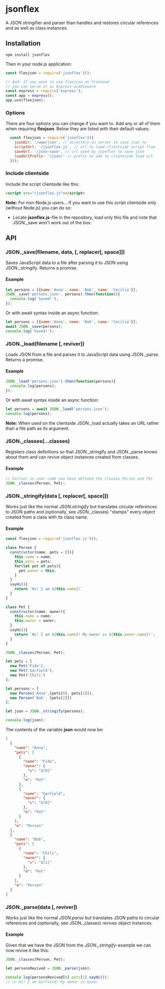 # jsonflex
A JSON stringifier and parser than handles and restores circular references and as well as class instances.

## Installation

```
npm install jsonflex
```

Then in your node.js application:

```javascript
const flexjson = require('jsonflex')();

// And: If you want to use flexjson on frontend
// you can serve it as Express middleware
const express = require('express');
const app = express();
app.use(flexjson);
```

### Options
There are four options you can change if you want to. Add any or all of them when requiring **flexjson**. Below they are listed with their default values:

```javascript
  const flexjson = require('jsonflex')({
    jsonDir: '/www/json', // directory on server to save json to
    scriptUrl: '/jsonflex.js', // url to load clientside script from
    saveUrl: '/json-save', // url used by jsonflex to save json
    loadUrlPrefix: '/json/' // prefix to add to clientside load url
  }));
```

### Include clientside
Include the script clientside like this:

```html
<script src="/jsonflex.js"></script>
```

**Note:** 
For non-Node.js users... If you want to use this script clientside only (without Node.js) you can do so:
* Locate **jsonflex.js**-file in the repository, load only this file and note that JSON._save won't work out of the box.

## API

### JSON._save(filename, data, [, replacer[, space]])
Saves JavaScript data to a file after parsing it to JSON using JSON._stringify.
Returns a promise.

#### Example

```javascript
let persons = [{name:'Anna', name: 'Bob', name: 'Cecilia'}];
JSON._save('persons.json', persons).then(function(){
  console.log('Saved!');
});
```

Or with await syntax inside an async function:
```javascript
let persons = [{name:'Anna', name: 'Bob', name: 'Cecilia'}];
await JSON._save(persons);
console.log('Saved!');
```


### JSON._load(filename [, reviver])
Loads JSON from a file and parses it to JavaScript data using JSON._parse.
Returns a promise.

#### Example

```javascript
JSON._load('persons.json').then(function(persons){
  console.log(persons);
});
```

Or with await syntax inside an async function:
```javascript
let persons = await JSON._load('persons.json');
console.log(persons);
```

**Note:** When used on the clientside JSON._load actually takes an URL rather than a file path as its argument.

### JSON._classes(...classes)
Registers class definitions so that JSON._stringify and JSON._parse knows about them and can revive object instances created from classes.

#### Example
```javascript
// Earlier in your code you have defined the classes Person and Pet
JSON._classes(Person, Pet);
```

### JSON._stringify(data [, replacer[, space]])
Works just like the normal *JSON.stringify* but translates circular references to JSON paths and (optionally, see JSON._classes) "stamps" every object created from a class with its class name.

#### Example
```javascript
const flexjson = require('jsonflex.js')();

class Person {
  constructor(name, pets = []){
    this.name = name;
    this.pets = pets;
    for(let pet of pets){
      pet.owner = this;
    }
  }
  sayHi(){
    return `Hi! I am ${this.name}!`
  }
}

class Pet {
  constructor(name, owner){
    this.name = name;
    this.owner = owner;
  }
  sayHi(){
    return `Hi! I am ${this.name}! My owner is ${this.owner.name}!`;
  }
}

JSON._classes(Person, Pet);

let pets = [
  new Pet('Fido'),
  new Pet('Garfield'),
  new Pet('Chili')
];

let persons = [
  new Person('Anna',[pets[0], pets[1]]),
  new Person('Bob', [pets[2]])
];

let json = JSON._stringify(persons);

console.log(json);
```

The contents of the variable **json** would now be:

```json
[
  {
    "name": "Anna",
    "pets": [
      {
        "name": "Fido",
        "owner": {
          "↻": "$[0]"
        },
        "⚙": "Pet"
      },
      {
        "name": "Garfield",
        "owner": {
          "↻": "$[0]"
        },
        "⚙": "Pet"
      }
    ],
    "⚙": "Person"
  },
  {
    "name": "Bob",
    "pets": [
      {
        "name": "Chili",
        "owner": {
          "↻": "$[1]"
        },
        "⚙": "Pet"
      }
    ],
    "⚙": "Person"
  }
]
```

### JSON._parse(data [, reviver])
Works just like the normal *JSON.parse* but translates JSON paths to circular references and (optionally, see JSON._classes) revives object instances.

#### Example
Given that we have the JSON from the *JSON._stringify*-example we can now revive it like this:

```javascript
JSON._classes(Person, Pet);

let personsRevived = JSON._parse(json);

console.log(personsRevived[0].pets[1].sayHi());
// => Hi! I am Garfield! My owner is Anna!
